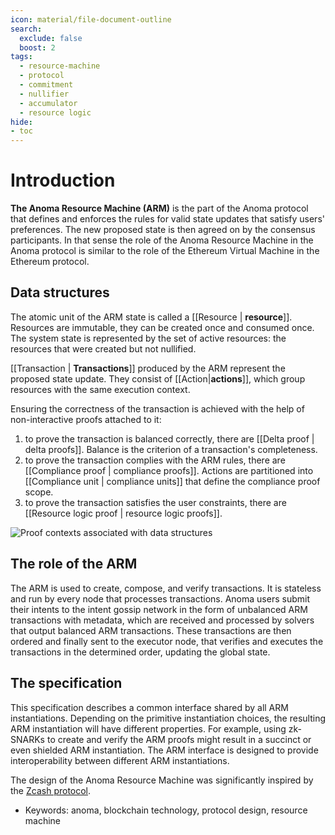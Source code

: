 ```yaml
---
icon: material/file-document-outline
search:
  exclude: false
  boost: 2
tags:
  - resource-machine
  - protocol
  - commitment
  - nullifier
  - accumulator
  - resource logic
hide:
- toc
---
```


# Introduction

**The Anoma Resource Machine (ARM)** is the part of the Anoma protocol that defines and enforces the rules for valid state updates that satisfy users' preferences. The new proposed state is then agreed on by the consensus participants. In that sense the role of the Anoma Resource Machine in the Anoma protocol is similar to the role of the Ethereum Virtual Machine in the Ethereum protocol.

## Data structures

The atomic unit of the ARM state is called a [[Resource | **resource**]]. Resources are immutable, they can be created once and consumed once. The system state is represented by the set of active resources: the resources that were created but not nullified.

[[Transaction | **Transactions**]] produced by the ARM represent the proposed state update. They consist of [[Action|**actions**]], which group resources with the same execution context.

Ensuring the correctness of the transaction is achieved with the help of non-interactive proofs attached to it:

1. to prove the transaction is balanced correctly, there are [[Delta proof | delta proofs]]. Balance is the criterion of a transaction's completeness.
2. to prove the transaction complies with the ARM rules, there are [[Compliance proof | compliance proofs]]. Actions are partitioned into [[Compliance unit | compliance units]] that define the compliance proof scope.
3. to prove the transaction satisfies the user constraints, there are [[Resource logic proof | resource logic proofs]].


![Proof contexts associated with data structures](proof_contexts.svg)


## The role of the ARM

The ARM is used to create, compose, and verify transactions. It is stateless and run by every node that processes transactions. Anoma users submit their intents to the intent gossip network in the form of unbalanced ARM transactions with metadata, which are received and processed by solvers that output balanced ARM transactions. These transactions are then ordered and finally sent to the executor node, that verifies and executes the transactions in the determined order, updating the global state.

## The specification

This specification describes a common interface shared by all ARM instantiations. Depending on the primitive instantiation choices, the resulting ARM instantiation will have different properties. For example, using zk-SNARKs to create and verify the ARM proofs might result in a succinct or even shielded ARM instantiation. The ARM interface is designed to provide interoperability between different ARM instantiations.

The design of the Anoma Resource Machine was significantly inspired by the [Zcash protocol](https://zips.z.cash/protocol/protocol.pdf).

- Keywords: anoma, blockchain technology, protocol design, resource machine